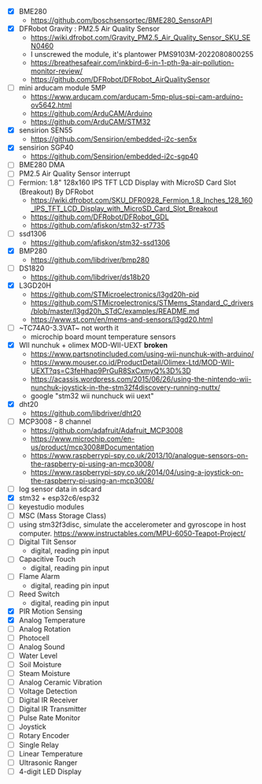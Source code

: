 - [x] BME280
  - https://github.com/boschsensortec/BME280_SensorAPI
- [x] DFRobot Gravity : PM2.5 Air Quality Sensor
  - https://wiki.dfrobot.com/Gravity_PM2.5_Air_Quality_Sensor_SKU_SEN0460
  - I unscrewed the module, it's plantower PMS9103M-2022080800255
  - https://breathesafeair.com/inkbird-6-in-1-pth-9a-air-pollution-monitor-review/
  - https://github.com/DFRobot/DFRobot_AirQualitySensor
- [ ] mini arducam module 5MP
  - https://www.arducam.com/arducam-5mp-plus-spi-cam-arduino-ov5642.html
  - https://github.com/ArduCAM/Arduino
  - https://github.com/ArduCAM/STM32
- [x] sensirion SEN55
  - https://github.com/Sensirion/embedded-i2c-sen5x
- [x] sensirion SGP40
  - https://github.com/Sensirion/embedded-i2c-sgp40
- [ ] BME280 DMA
- [ ] PM2.5 Air Quality Sensor interrupt
- [ ] Fermion: 1.8" 128x160 IPS TFT LCD Display with MicroSD Card Slot (Breakout) By DFRobot
  - https://wiki.dfrobot.com/SKU_DFR0928_Fermion_1.8_Inches_128_160_IPS_TFT_LCD_Display_with_MicroSD_Card_Slot_Breakout
  - https://github.com/DFRobot/DFRobot_GDL
  - https://github.com/afiskon/stm32-st7735
- [ ] ssd1306
  - https://github.com/afiskon/stm32-ssd1306
- [x] BMP280
  - https://github.com/libdriver/bmp280
- [ ] DS1820
  - https://github.com/libdriver/ds18b20
- [x] L3GD20H
  - https://github.com/STMicroelectronics/l3gd20h-pid
  - https://github.com/STMicroelectronics/STMems_Standard_C_drivers/blob/master/l3gd20h_STdC/examples/README.md
  - https://www.st.com/en/mems-and-sensors/l3gd20.html
- [ ] ~TC74A0-3.3VAT~ not worth it
  - microchip board mount temperature sensors
- [x] WII nunchuk + olimex MOD-WII-UEXT **broken**
  - https://www.partsnotincluded.com/using-wii-nunchuk-with-arduino/
  - https://www.mouser.co.id/ProductDetail/Olimex-Ltd/MOD-WII-UEXT?qs=C3feHhap9PrGuR8SxCxmyQ%3D%3D
  - https://acassis.wordpress.com/2015/06/26/using-the-nintendo-wii-nunchuk-joystick-in-the-stm32f4discovery-running-nuttx/
  - google "stm32 wii nunchuck wii uext"
- [x] dht20
  - https://github.com/libdriver/dht20
- [ ] MCP3008 - 8 channel
  - https://github.com/adafruit/Adafruit_MCP3008
  - https://www.microchip.com/en-us/product/mcp3008#Documentation
  - https://www.raspberrypi-spy.co.uk/2013/10/analogue-sensors-on-the-raspberry-pi-using-an-mcp3008/
  - https://www.raspberrypi-spy.co.uk/2014/04/using-a-joystick-on-the-raspberry-pi-using-an-mcp3008/
- [ ] log sensor data in sdcard
- [x] stm32 + esp32c6/esp32
- [ ] keyestudio modules
- [ ] MSC (Mass Storage Class)
- [ ] using stm32f3disc, simulate the accelerometer and gyroscope in host computer. https://www.instructables.com/MPU-6050-Teapot-Project/
- [ ] Digital Tilt Sensor
  - digital, reading pin input
- [ ] Capacitive Touch
  - digital, reading pin input
- [ ] Flame Alarm
  - digital, reading pin input
- [ ] Reed Switch
  - digital, reading pin input
- [x] PIR Motion Sensing
- [x] Analog Temperature
- [ ] Analog Rotation
- [ ] Photocell
- [ ] Analog Sound
- [ ] Water Level
- [ ] Soil Moisture
- [ ] Steam Moisture
- [ ] Analog Ceramic Vibration
- [ ] Voltage Detection
- [ ] Digital IR Receiver
- [ ] Digital IR Transmitter
- [ ] Pulse Rate Monitor
- [ ] Joystick
- [ ] Rotary Encoder
- [ ] Single Relay
- [ ] Linear Temperature
- [ ] Ultrasonic Ranger
- [ ] 4-digit LED Display
